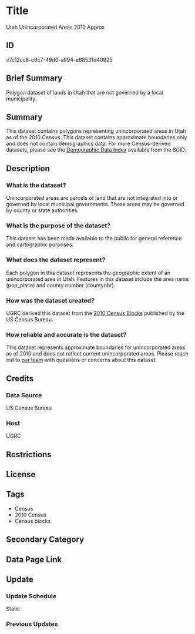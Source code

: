 # Title

Utah Unincorporated Areas 2010 Approx

## ID

c7c12cc8-c6c7-49d0-a994-e68531d40925

## Brief Summary

Polygon dataset of lands in Utah that are not governed by a local municipality.

## Summary

This dataset contains polygons representing unincorporated areas in Utah as of the 2010 Census. This dataset contains approximate boundaries only and does not contain demographics data. For more Census-derived datasets, please see the [Demographic Data Index](https://gis.utah.gov/products/sgid/demographic/) available from the SGID.

## Description

### What is the dataset?

Unincorporated areas are parcels of land that are not integrated into or governed by local municipal governments. These areas may be governed by county or state authorities.

### What is the purpose of the dataset?

This dataset has been made available to the public for general reference and cartographic purposes.

### What does the dataset represent?

Each polygon in this dataset represents the geographic extent of an unincorporated area in Utah. Features in this dataset include the area name (pop_place) and county number (countynbr).

### How was the dataset created?

UGRC derived this dataset from the [2010 Census Blocks](https://gis.utah.gov/products/sgid/demographic/census-2010-blocks/) published by the US Census Bureau.

### How reliable and accurate is the dataset?

This dataset represents approximate boundaries for unincorporated areas as of 2010 and does not reflect current unincorporated areas. Please reach out to [our team](https://gis.utah.gov/contact/) with questions or concerns about this dataset.

## Credits

### Data Source

US Census Bureau

### Host

UGRC

## Restrictions

## License

## Tags

- Census
- 2010 Census
- Census blocks

## Secondary Category

## Data Page Link

## Update

### Update Schedule

Static

### Previous Updates
